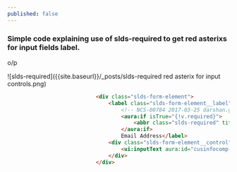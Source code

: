 ```yaml
---
published: false
---
```


### Simple code explaining use of slds-required to get red asterixs for input fields label.

o/p

![slds-required]({{site.baseurl}}/_posts/slds-required red asterix for input controls.png)

```html
                            <div class="slds-form-element">
                                <label class="slds-form-element__label" for="cusinfocomp-input4">
                                    <!-- NCS-00784 2017-03-25 darshan.gosar@bluewolf.com Updated to include check for isTHNK as Email is mandatory for THNK subscription -->    
                                    <aura:if isTrue="{!v.required}">
                                        <abbr class="slds-required" title="required" aura:id="emailReq">*											</abbr>
                                    </aura:if>
                                    Email Address</label>
                                <div class="slds-form-element__control">
                                    <ui:inputText aura:id="cusinfocomp-input4" class="slds-input" value="{!v.contact.Email}" blur="{!c.checkValidate}"/>
                                </div>
                            </div>
```
